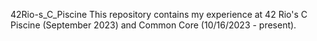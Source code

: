 42Rio-s_C_Piscine
This repository contains my experience at 42 Rio's C Piscine (September 2023) and Common Core (10/16/2023 - present).
